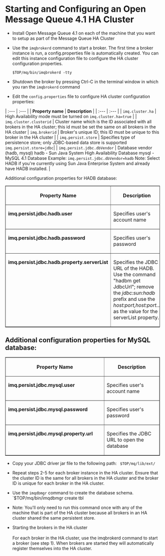 # Starting and Configuring an Open Message Queue 4.1 HA Cluster

* Install Open Message Queue 4.1 on each of the machine that you want to setup as part of the Message Queue HA Cluster

* Use the `imqbrokerd` command to start a broker. 
The first time a broker instance is run, a config.properties file is automatically created. 
You can edit this instance configuration file to configure the HA cluster configuration properties.

    `$TOP/mq/bin/imqbrokerd -tty`
	
* Shutdown the broker by pressing Ctrl-C in the terminal window in which you ran the `imqbrokerd` command

* Edit the `config.properties` file to configure HA cluster configuration properties:

| :---         | :---      | 
| **Property name**   | **Description** |
| :---         | :---      |
| `imq.cluster.ha` | High Availability mode must be turned on `imq.cluster.ha=true` | 
| `imq.cluster.clusterid` | Cluster name which is the ID associated with all brokers in the HA cluster; this id must be set the same on all brokers in the HA cluster
| `imq.brokerid` | Broker's unique ID; this ID must be unique to this broker in the HA cluster | 
| `imq.persist.store` | Specifies type of  persistence store; only JDBC-based data store is supported `imq.persist.store=jdbc`|
| `imq.persist.jdbc.dbVendor` | Database vendor (hadb, mysql) hadb - Sun Java System High Availability Database mysql - MySQL 4.1 Database Example: `imq.persist.jdbc.dbVendor=hadb` Note: Select HADB if you're currently using Sun Java Enterprise System and already have HADB installed. | 

Additional configuration properties for HADB database:

<TABLE WIDTH=766 BORDER=1 CELLPADDING=4 CELLSPACING=3 STYLE="page-break-inside: avoid">
	<COL WIDTH=380>
	<COL WIDTH=359>
	<THEAD>
		<TR VALIGN=TOP>
			<TH WIDTH=380>
				<P>Property Name</P>
			</TH>
			<TH WIDTH=359>
				<P>Description</P>
			</TH>
		</TR>
	</THEAD>
	<TBODY>
		<TR VALIGN=TOP>
			<TD WIDTH=380>
				<P><B>imq.persist.jdbc.hadb.user</B></P>
			</TD>
			<TD WIDTH=359>
				<P>Specifies user's account name</P>
			</TD>
		</TR>
		<TR VALIGN=TOP>
			<TD WIDTH=380>
				<P><B>imq.persist.jdbc.hadb.password</B></P>
			</TD>
			<TD WIDTH=359>
				<P><FONT SIZE=3>Specifies user's password</FONT></P>
			</TD>
		</TR>
		<TR VALIGN=TOP>
			<TD WIDTH=380>
				<P><B>imq.persist.jdbc.hadb.property.serverList</B></P>
			</TD>
			<TD WIDTH=359>
				<P><FONT SIZE=3>Specifies the JDBC URL of the HADB. Use the
				command &quot;hadbm get JdbcUrl&quot;; remove the <I>jdbc:sun:hadb
				</I>prefix and use the <I>host:port,host:port...</I> as the
				value for the serverList property.</FONT></P>
			</TD>
		</TR>
	</TBODY>
</TABLE>
	
## Additional configuration properties for MySQL database:

<TABLE WIDTH=766 BORDER=1 CELLPADDING=4 CELLSPACING=3 STYLE="page-break-inside: avoid">
	<COL WIDTH=380>
	<COL WIDTH=359>
	<THEAD>
		<TR VALIGN=TOP>
			<TH WIDTH=380>
				<P>Property Name</P>
			</TH>
			<TH WIDTH=359>
				<P>Description</P>
			</TH>
		</TR>
	</THEAD>
	<TBODY>
		<TR VALIGN=TOP>
			<TD WIDTH=380>
				<P><B>imq.persist.jdbc.mysql.user</B></P>
			</TD>
			<TD WIDTH=359>
				<P>Specifies user's account name</P>
			</TD>
		</TR>
		<TR VALIGN=TOP>
			<TD WIDTH=380>
				<P><B>imq.persist.jdbc.mysql.password</B></P>
			</TD>
			<TD WIDTH=359>
				<P><FONT SIZE=3>Specifies user's password</FONT></P>
			</TD>
		</TR>
		<TR VALIGN=TOP>
			<TD WIDTH=380>
				<P><B>imq.persist.jdbc.mysql.property.url</B></P>
			</TD>
			<TD WIDTH=359>
				<P><FONT SIZE=3>Specifies the JDBC URL to open the database</FONT></P>
			</TD>
		</TR>
	</TBODY>
</TABLE>

* Copy your JDBC driver jar file to the following path:
` $TOP/mq/lib/ext/`

* Repeat steps 2-5 for each broker instance in the HA cluster.
Ensure that the cluster ID is the same for all brokers in the HA
cluster and the broker ID is unique for each broker in the HA
cluster.

* Use the `imqdbmgr` command to create the database schema.
`$TOP/mq/bin/imqdbmgr create tbl

* Note: You'll
	only need to run this command once with any of the machine that is
	part of the HA cluster because all brokers in an HA cluster shared
	the same persistent store.

* Starting the brokers in the HA cluster<BR><BR>For each broker
in the HA cluster, use the imqbrokerd command to start a broker (see
step 1). When brokers are started they will automatically register
themselves into the HA cluster.


